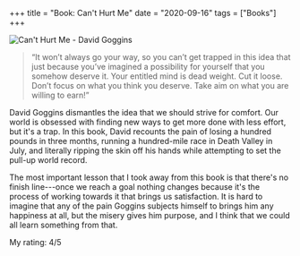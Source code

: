 +++
title = "Book: Can't Hurt Me"
date = "2020-09-16"
tags = ["Books"]
+++

![Can't Hurt Me - David Goggins](https://images-na.ssl-images-amazon.com/images/I/8103-4x5J7L.jpg)

> “It won’t always go your way, so you can’t get trapped in this idea that just because you’ve imagined a possibility for yourself that you somehow deserve it. Your entitled mind is dead weight. Cut it loose. Don’t focus on what you think you deserve. Take aim on what you are willing to earn!” 

<!--more-->

David Goggins dismantles the idea that we should strive for comfort. Our world is obsessed with finding new ways to get more done with less effort, but it's a trap. In this book, David recounts the pain of losing a hundred pounds in three months, running a hundred-mile race in Death Valley in July, and literally ripping the skin off his hands while attempting to set the pull-up world record.


The most important lesson that I took away from this book is that there's no finish line---once we reach a goal nothing changes because it's the process of working towards it that brings us satisfaction. It is hard to imagine that any of the pain Goggins subjects himself to brings him any happiness at all, but the misery gives him purpose, and I think that we could all learn something from that.

My rating: 4/5
